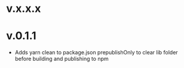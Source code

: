 # v.x.x.x

# v.0.1.1

- Adds yarn clean to package.json prepublishOnly to clear lib folder before building and publishing to npm
